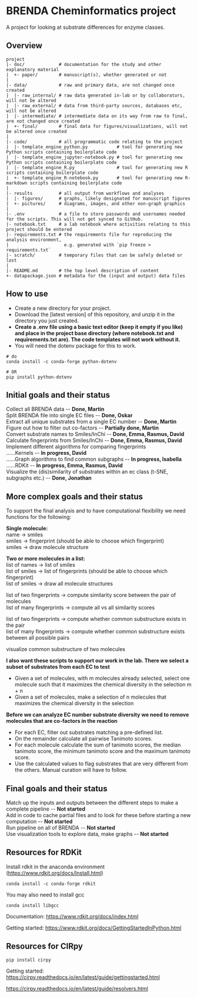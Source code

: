 BRENDA Cheminformatics project
=======

A project for looking at substrate differences for enzyme classes.

Overview
--------

    project
    |- doc/             # documentation for the study and other explanatory material
    |  +- paper/        # manuscript(s), whether generated or not
    |
    |- data/            # raw and primary data, are not changed once created
    |  |- raw_internal/ # raw data generated in-lab or by collaborators, will not be altered
    |  |- raw_external/ # data from third-party sources, databases etc, will not be altered
    |  |- intermediate/ # intermediate data on its way from raw to final, are not changed once created
    |  +- final/        # final data for figures/visualizations, will not be altered once created
    |
    |- code/            # all programmatic code relating to the project
    |  |- template_engine_python.py           # tool for generating new Python scripts containing boilerplate code
    |  |- template_engine_jupyter-notebook.py # tool for generating new Python scripts containing boilerplate code
    |  |- template_engine_R.py                # tool for generating new R scripts containing boilerplate code
    |  +- template_engine_R-notebook.py       # tool for generating new R-markdown scripts containing boilerplate code
    |
    |- results          # all output from workflows and analyses
    |  |- figures/      # graphs, likely designated for manuscript figures
    |  +- pictures/     # diagrams, images, and other non-graph graphics
    |
    |- .env             # a file to store passwords and usernames needed for the scripts. This will not get synced to GitHub.
    |- notebook.txt     # a lab notebook where activities relating to this project should be entered
    |- requirements.txt # the requirements file for reproducing the analysis environment,
    |                     e.g. generated with `pip freeze > requirements.txt`
    |- scratch/         # temporary files that can be safely deleted or lost
    |
    |- README.md        # the top level description of content
    +- datapackage.json # metadata for the (input and output) data files

How to use
----------

* Create a new directory for your project.
* Download the [latest version] of this repository, and unzip it in the directory you just created.
* **Create a .env file using a basic text editor (keep it empty if you like) and place in the project base directory (where notebook.txt and requirements.txt are). The code templates will not work without it.**
* You will need the dotenv package for this to work.
```
# do
conda install -c conda-forge python-dotenv

# OR
pip install python-dotenv
```


Initial goals and their status
----------

Collect all BRENDA data -- **Done, Martin** \
Split BRENDA file into single EC files -- **Done, Oskar** \
Extract all unique substrates from a single EC number -- **Done, Martin** \
Figure out how to filter out co-factors -- **Partially done, Martin** \
Convert substrate names to Smiles/InChi -- **Done, Emma, Rasmus, David** \
Calculate fingerprints from Smiles/InChi -- **Done, Emma, Rasmus, David** \
Implement different algorithms for comparing fingerprints \
......Kernels -- **In progress, David** \
......Graph algorithms to find common subgraphs -- **In progress, Isabella** \
......RDKit -- **In progress, Emma, Rasmus, David** \
Visualize the (dis)similarity of substrates within an ec class (t-SNE, subgraphs etc.) -- **Done, Jonathan**




More complex goals and their status
----------

To support the final analysis and to have computational flexibility we need functions for the following:



**Single molecule:** \
name -> smiles \
smiles -> fingerprint (should be able to choose which fingerprint) \
smiles -> draw molecule structure



**Two or more molecules in a list:** \
list of names -> list of smiles \
list of smiles -> list of fingerprints (should be able to choose which fingerprint) \
list of smiles -> draw all molecule structures


list of two fingerprints -> compute similarity score between the pair of molecules \
list of many fingerprints -> compute all vs all similarity scores


list of two fingerprints -> compute whether common substructure exists in the pair \
list of many fingerprints -> compute whether common substructure exists between all possible pairs


visualize common substructure of two molecules



**I also want these scripts to support our work in the lab. There we select a subset of substrates from each EC to test**
* Given a set of molecules, with m molecules already selected, select one molecule such that it maximizes the chemical diversity in the selection m + n
* Given a set of molecules, make a selection of n molecules that maximizes the chemical diversity in the selection



**Before we can analyze EC number substrate diversity we need to remove molecules that are co-factors in the reaction**
* For each EC, filter out substrates matching a pre-defined list.
* On the remainder calculate all pairwise Tanimoto scores.
* For each molecule calculate the sum of tanimoto scores, the median tanimoto score, the minimum tanimoto score and the maximum tanimoto score.
* Use the calculated values to flag substrates that are very different from the others. Manual curation will have to follow.



Final goals and their status
------------

Match up the inputs and outputs between the different steps to make a complete pipeline -- **Not started** \
Add in code to cache partial files and to look for these before starting a new computation -- **Not started** \
Run pipeline on all of BRENDA -- **Not started** \
Use visualization tools to explore data, make graphs -- **Not started**




Resources for RDKit
------------

Install rdkit in the anaconda environment (https://www.rdkit.org/docs/Install.html)

```
conda install -c conda-forge rdkit
```

You may also need to install gcc

```
conda install libgcc
```

Documentation: https://www.rdkit.org/docs/index.html

Getting started: https://www.rdkit.org/docs/GettingStartedInPython.html


Resources for CIRpy
------------

```
pip install cirpy
```

Getting started: https://cirpy.readthedocs.io/en/latest/guide/gettingstarted.html


https://cirpy.readthedocs.io/en/latest/guide/resolvers.html
